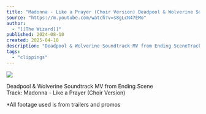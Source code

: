 ```yaml
---
title: "Madonna - Like a Prayer (Choir Version) Deadpool & Wolverine Soundtrack MV"
source: "https://m.youtube.com/watch?v=s8gLcN47EMo"
author:
  - "[[The Wizard]]"
published: 2024-08-10
created: 2025-04-10
description: "Deadpool & Wolverine Soundtrack MV from Ending SceneTrack: Madonna - Like a Prayer (Choir Version)*All footage used is from trailers and promos"
tags:
  - "clippings"
---
```

![](https://www.youtube.com/watch?v=s8gLcN47EMo)  

Deadpool & Wolverine Soundtrack MV from Ending Scene  
Track: Madonna - Like a Prayer (Choir Version)  
  
\*All footage used is from trailers and promos